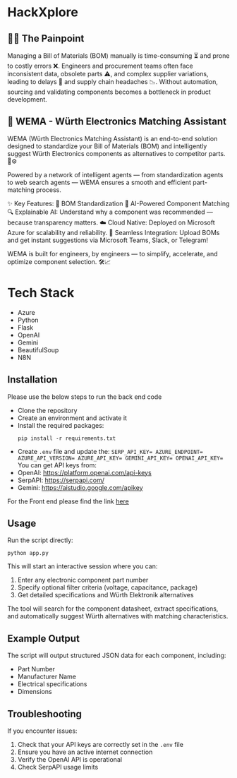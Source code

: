 # HackXplore

## 🚧🔧 The Painpoint

Managing a Bill of Materials (BOM) manually is time-consuming ⏳ and prone to costly errors ❌. Engineers and procurement teams often face inconsistent data, obsolete parts ⚠️, and complex supplier variations, leading to delays 🚫 and supply chain headaches 📉. Without automation, sourcing and validating components becomes a bottleneck in product development.


## 🚀 WEMA - Würth Electronics Matching Assistant

WEMA (Würth Electronics Matching Assistant) is an end-to-end solution designed to standardize your Bill of Materials (BOM) and intelligently suggest Würth Electronics components as alternatives to competitor parts. 🧠⚙️

Powered by a network of intelligent agents — from standardization agents to web search agents — WEMA ensures a smooth and efficient part-matching process.

✨ Key Features:
🔄 BOM Standardization
🤖 AI-Powered Component Matching
🔍 Explainable AI: Understand why a component was recommended — because transparency matters.
☁️ Cloud Native: Deployed on Microsoft Azure for scalability and reliability.
🤝 Seamless Integration: Upload BOMs and get instant suggestions via Microsoft Teams, Slack, or Telegram!

WEMA is built for engineers, by engineers — to simplify, accelerate, and optimize component selection. 🛠️📈

# Tech Stack
- Azure
- Python
- Flask
- OpenAI
- Gemini
- BeautifulSoup
- N8N

## Installation 
Please use the below steps to run the back end code
- Clone the repository
- Create an environment and activate it
- Install the required packages:
   ```
   pip install -r requirements.txt
   ```
- Create `.env` file and update the:
`
SERP_API_KEY=
AZURE_ENDPOINT=
AZURE_API_VERSION=
AZURE_API_KEY=
GEMINI_API_KEY=
OPENAI_API_KEY=
`
You can get API keys from:
- OpenAI: https://platform.openai.com/api-keys
- SerpAPI: https://serpapi.com/
- Gemini: https://aistudio.google.com/apikey

For the Front end please find the link [here](https://github.com/jordibernandi/hackxplore_fe)

## Usage

Run the script directly:
```
python app.py
```

This will start an interactive session where you can:
1. Enter any electronic component part number
2. Specify optional filter criteria (voltage, capacitance, package)
3. Get detailed specifications and Würth Elektronik alternatives

The tool will search for the component datasheet, extract specifications, and automatically suggest Würth alternatives with matching characteristics.

## Example Output

The script will output structured JSON data for each component, including:
- Part Number
- Manufacturer Name
- Electrical specifications
- Dimensions

## Troubleshooting

If you encounter issues:
1. Check that your API keys are correctly set in the `.env` file
2. Ensure you have an active internet connection
3. Verify the OpenAI API is operational
4. Check SerpAPI usage limits 

